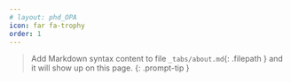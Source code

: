 ```yaml
---
# layout: phd_OPA
icon: far fa-trophy
order: 1
---
```


> Add Markdown syntax content to file `_tabs/about.md`{: .filepath } and it will show up on this page.
{: .prompt-tip }
